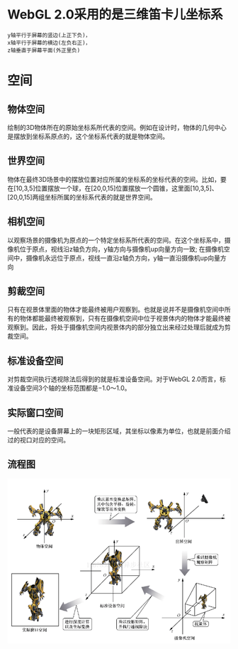 # WebGL 2.0采用的是三维笛卡儿坐标系
```
y轴平行于屏幕的竖边(上正下负)，
x轴平行于屏幕的横边(左负右正)，
z轴垂直于屏幕平面(外正里负)
```

# 空间
## 物体空间
绘制的3D物体所在的原始坐标系所代表的空间。例如在设计时，物体的几何中心是摆放到坐标系原点的，这个坐标系代表的就是物体空间。
## 世界空间
物体在最终3D场景中的摆放位置对应所属的坐标系的坐标代表的空间。比如，要在[10,3,5]位置摆放一个球，在[20,0,15]位置摆放一个圆锥，这里面[10,3,5]、[20,0,15]两组坐标所属的坐标系代表的就是世界空间。
## 相机空间
以观察场景的摄像机为原点的一个特定坐标系所代表的空间。在这个坐标系中，摄像机位于原点，视线沿z轴负方向，y轴方向与摄像机up向量方向一致;
在摄像机空间中，摄像机永远位于原点，视线一直沿z轴负方向，y轴一直沿摄像机up向量方向
## 剪裁空间
只有在视景体里面的物体才能最终被用户观察到。也就是说并不是摄像机空间中所有的物体都能最终被观察到，只有在摄像机空间中位于视景体内的物体才能最终被观察到。因此，将处于摄像机空间内视景体内的部分独立出来经过处理后就成为剪裁空间。
## 标准设备空间
对剪裁空间执行透视除法后得到的就是标准设备空间。对于WebGL 2.0而言，标准设备空间3个轴的坐标范围都是−1.0～1.0。
## 实际窗口空间
一般代表的是设备屏幕上的一块矩形区域，其坐标以像素为单位，也就是前面介绍过的视口对应的空间。
## 流程图
![图](../img/空间变换.png)